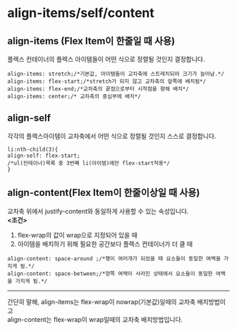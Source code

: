# align-items/self/content

## align-items (Flex Item이 한줄일 때 사용)

플렉스 컨테이너의 플렉스 아이템들이 어떤 식으로 정렬될 것인지 결정합니다.<br>

```
align-items: stretch;/*기본값, 아이템들이 교차축에 스트레치되어 크기가 늘어남.*/
align-items: flex-start;/*stretch가 되지 않고 교차축의 앞쪽에 배치됨*/
align-items: flex-end;/*교차축의 끝점으로부터 시작점을 향해 배치*/
align-items: center;/* 교차축의 중심부에 배치*/
```

## align-self

각각의 플렉스아이템이 교차축에서 어떤 식으로 정렬될 것인지 스스로 결정합니다.<br>

```
li:nth-child(3){
align-self: flex-start;
/*ul(컨테이너)목록 중 3번째 li(아이템)에만 flex-start적용*/
}
```

## align-content(Flex Item이 한줄이상일 때 사용)

교차축 위에서 justify-content와 동일하게 사용할 수 있는 속성입니다. <br>
**<조건>**

1. flex-wrap의 값이 wrap으로 지정되어 있을 때
2. 아이템을 배치하기 위해 필요한 공간보다 플렉스 컨테이너가 더 클 때

```
align-content: space-around ;/*행이 여러개가 되었을 때 요소들이 동일한 여백을 가지게 됨.*/
align-content: space-between;/*양쪽 여백이 사라진 상태에서 요소들이 동일한 여백을 가지게 됨.*/
```

---

간단히 말해,
align-items는 flex-wrap이 nowrap(기본값)일때의 교차축 배치방법이고  
align-content는 flex-wrap이 wrap일때의 교차축 배치방법입니다.
